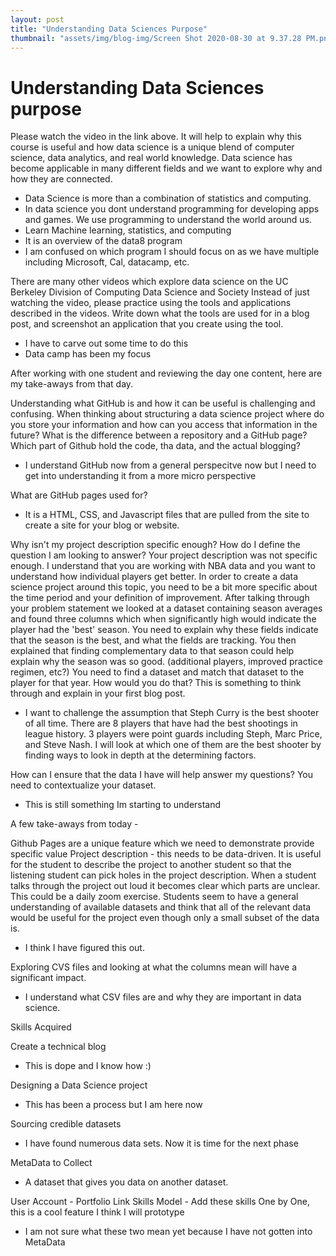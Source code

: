 ```yaml
---
layout: post
title: "Understanding Data Sciences Purpose"
thumbnail: "assets/img/blog-img/Screen Shot 2020-08-30 at 9.37.28 PM.png"
---
```


# Understanding Data Sciences purpose

Please watch the video in the link above. It will help to explain why this course is useful and how data science is a unique blend of computer science, data analytics, and real world knowledge. Data science has become applicable in many different fields and we want to explore why and how they are connected.
- Data Science is more than a combination of statistics and computing. 
- In data science you dont understand programming for developing apps and games.  We use programming to understand the world around us.
- Learn Machine learning, statistics, and computing 
- It is an overview of the data8 program
- I am confused on which program I should focus on as we have multiple including Microsoft, Cal, datacamp, etc.

There are many other videos which explore data science on the UC Berkeley Division of Computing Data Science and Society Instead of just watching the video, please practice using the tools and applications described in the videos. Write down what the tools are used for in a blog post, and screenshot an application that you create using the tool.
- I have to carve out some time to do this
- Data camp has been my focus 

After working with one student and reviewing the day one content, here are my take-aways from that day.

Understanding what GitHub is and how it can be useful is challenging and confusing. When thinking about structuring a data science project where do you store your information and how can you access that information in the future? What is the difference between a repository and a GitHub page? Which part of Github hold the code, tha data, and the actual blogging?
- I understand GitHub now from a general perspecitve now but I need to get into understanding it from a more micro perspective 

What are GitHub pages used for?
- It is a HTML, CSS, and Javascript files that are pulled from the site to create a site for your blog or website.

Why isn't my project description specific enough? How do I define the question I am looking to answer? Your project description was not specific enough. I understand that you are working with NBA data and you want to understand how individual players get better. In order to create a data science project around this topic, you need to be a bit more specific about the time period and your definition of improvement. After talking through your problem statement we looked at a dataset containing season averages and found three columns which when significantly high would indicate the player had the 'best' season. You need to explain why these fields indicate that the season is the best, and what the fields are tracking. You then explained that finding complementary data to that season could help explain why the season was so good. (additional players, improved practice regimen, etc?) You need to find a dataset and match that dataset to the player for that year. How would you do that? This is something to think through and explain in your first blog post.
- I want to challenge the assumption that Steph Curry is the best shooter of all time.  There are 8 players that have had the best shootings in league history.  3 players were point guards including Steph, Marc Price, and Steve Nash.  I will look at which one of them are the best shooter by finding ways to look in depth at the determining factors. 

How can I ensure that the data I have will help answer my questions? You need to contextualize your dataset.
- This is still something Im starting to understand

A few take-aways from today -

Github Pages are a unique feature which we need to demonstrate provide specific value
Project description - this needs to be data-driven. It is useful for the student to describe the project to another student so that the listening student can pick holes in the project description. When a student talks through the project out loud it becomes clear which parts are unclear. This could be a daily zoom exercise. Students seem to have a general understanding of available datasets and think that all of the relevant data would be useful for the project even though only a small subset of the data is.
- I think I have figured this out.

Exploring CVS files and looking at what the columns mean will have a significant impact.
- I understand what CSV files are and why they are important in data science.

Skills Acquired

Create a technical blog
- This is dope and I know how :)

Designing a Data Science project
- This has been a process but I am here now

Sourcing credible datasets
- I have found numerous data sets.  Now it is time for the next phase

MetaData to Collect
- A dataset that gives you data on another dataset.

User Account - Portfolio Link
Skills Model - Add these skills One by One, this is a cool feature I think I will prototype
- I am not sure what these two mean yet because I have not gotten into MetaData
